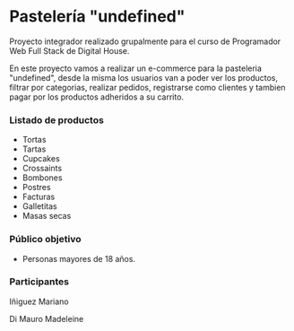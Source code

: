 # Pastelería "undefined"

Proyecto integrador realizado grupalmente para el curso de Programador Web Full Stack de Digital House.

En este proyecto vamos a realizar un e-commerce para la pasteleria "undefined", desde la misma los usuarios van a poder ver los productos, filtrar por categorias, realizar pedidos, registrarse como clientes y tambien pagar por los productos adheridos a su carrito.

### Listado de productos

- Tortas
- Tartas
- Cupcakes
- Crossaints
- Bombones
- Postres
- Facturas
- Galletitas
- Masas secas

### Público objetivo

- Personas mayores de 18 años.

### Participantes

Iñiguez Mariano

Di Mauro Madeleine
